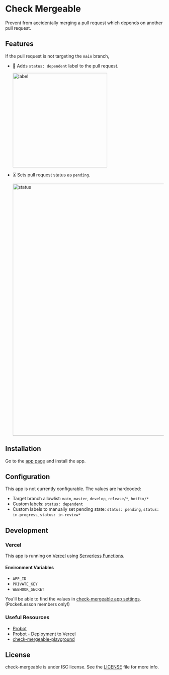 # Check Mergeable

Prevent from accidentally merging a pull request which depends on another pull request.

## Features

If the pull request is not targeting the `main` branch,

* 🔖 Adds `status: dependent` label to the pull request.

    <img width="300" alt="label" src="https://user-images.githubusercontent.com/931655/130362351-651d99f7-b62e-4988-bfba-079cec720dd3.png">

* ⏳ Sets pull request status as `pending`.

    <img width="800" alt="status" src="https://user-images.githubusercontent.com/931655/130361943-90114c4d-31a5-4c3a-8396-3b34ef2ab3cc.png">

## Installation

Go to the [app page](https://github.com/apps/check-mergeable) and install the app.

## Configuration

This app is not currently configurable. The values are hardcoded:

* Target branch allowlist: `main`, `master`, `develop`, `release/*`, `hotfix/*`
* Custom labels: `status: dependent`
* Custom labels to manually set pending state: `status: pending`, `status: in-progress`, `status: in-review*`

## Development

### Vercel

This app is running on [Vercel](https://vercel.com/) using [Serverless Functions](https://vercel.com/docs/serverless-functions/introduction).

#### Environment Variables

* `APP_ID`
* `PRIVATE_KEY`
* `WEBHOOK_SECRET`

You'll be able to find the values in [check-mergeable app settings](https://github.com/organizations/pocketlesson/settings/apps/check-mergeable). (PocketLesson members only!)

### Useful Resources

* [Probot](https://probot.github.io/)
* [Probot - Deployment to Vercel](https://probot.github.io/docs/deployment/#vercel)
* [check-mergeable-playground](https://github.com/pocketlesson/check-mergeable-playground)

## License

check-mergeable is under ISC license. See the [LICENSE](LICENSE) file for more info.
